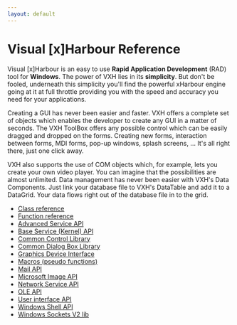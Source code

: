 ```yaml
---
layout: default
---
```

Visual [x]Harbour Reference
====================
Visual [x]Harbour is an easy to use **Rapid Application Development** (RAD) tool for **Windows**.  The power of VXH lies in its **simplicity**. But don't be fooled, underneath this simplicity you'll find the powerful xHarbour engine going at it at full throttle providing you with the speed and accuracy you need for your applications.

Creating a GUI has never been easier and faster. VXH offers a complete set of objects which enables the developer to create any GUI in a matter of seconds. The VXH ToolBox offers any possible control which can be easily dragged and dropped on the forms. Creating new forms, interaction between forms, MDI forms, pop-up windows, splash screens, ... It's all right there, just one click away.

VXH also supports the use of COM objects which, for example, lets you create your own video player. You can imagine that the possibilities are almost unlimited. Data management has never been easier with VXH's Data Components. Just link your database file to VXH's DataTable and add it to a DataGrid. Your data flows right out of the database file in to the grid.

* [Class reference](https://xharbourcom.github.io/vxh-docs/class_ref "Class reference")  
* [Function reference](https://xharbourcom.github.io/vxh-docs/function_ref "Function reference")  
* [Advanced Service API](https://xharbourcom.github.io/vxh-docs/advanced_service_api "Advanced Service API")  
* [Base Service (Kernel) API](https://xharbourcom.github.io/vxh-docs/base_service_kernel_api "Base Service (Kernel) API")  
* [Common Control Library](https://xharbourcom.github.io/vxh-docs/common_control_lib "Common Control Library")  
* [Common Dialog Box Library](https://xharbourcom.github.io/vxh-docs/common_dialob_box_lib "Common Dialog Box Library")  
* [Graphics Device Interface](https://xharbourcom.github.io/vxh-docs/grafics_device_interface "Graphic Device Interface")  
* [Macros (pseudo functions)](https://xharbourcom.github.io/vxh-docs/macros "Macros (pseudo functions)")  
* [Mail API](https://xharbourcom.github.io/vxh-docs/mail_api "Mail API")  
* [Microsoft Image API](https://xharbourcom.github.io/vxh-docs/ms_image_api "Microsoft Image API")  
* [Network Service API](https://xharbourcom.github.io/vxh-docs/network_service_api "Network Service API")  
* [OLE API](https://xharbourcom.github.io/vxh-docs/ole_api "OLE API")  
* [User interface API](https://xharbourcom.github.io/vxh-docs/ui_api "User Interface API")  
* [Windows Shell API](https://xharbourcom.github.io/vxh-docs/shell_api "Windows Shell API")  
* [Windows Sockets V2 lib](https://xharbourcom.github.io/vxh-docs/soc_v2_lib "Windows Sockets V2")  
